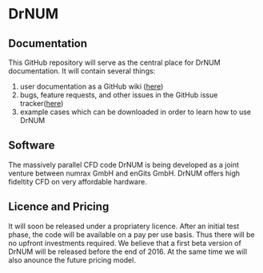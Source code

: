 # DrNUM

## Documentation
This GitHub repository will serve as the central place for DrNUM documentation. It will contain several things:

1. user documentation as a GitHub wiki ([here](https://github.com/enGits/drnum-doc/wiki))
2. bugs, feature requests, and other issues in the GitHub issue tracker([here](https://github.com/enGits/drnum-doc/wiki))
3. example cases which can be downloaded in order to learn how to use DrNUM

## Software
The massively parallel CFD code DrNUM is being developed as a joint venture between numrax GmbH and enGits GmbH. DrNUM offers high fideltity CFD on very affordable hardware. 

## Licence and Pricing
It will soon be released under a propriatery licence. After an initial test phase, the code will be available on a pay per use basis. Thus there will be no upfront investments required. We believe that a first beta version of DrNUM will be released before the end of 2016. At the same time we will also anounce the future pricing model.
